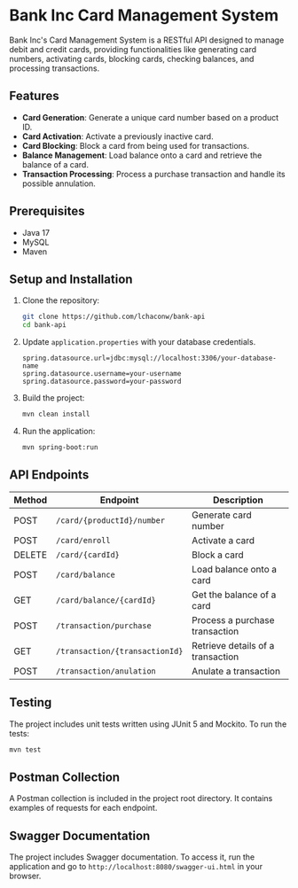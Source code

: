 # Bank Inc Card Management System

Bank Inc's Card Management System is a RESTful API designed to manage debit and credit cards, providing functionalities like generating card numbers, activating cards, blocking cards, checking balances, and processing transactions.

## Features

- **Card Generation**: Generate a unique card number based on a product ID.
- **Card Activation**: Activate a previously inactive card.
- **Card Blocking**: Block a card from being used for transactions.
- **Balance Management**: Load balance onto a card and retrieve the balance of a card.
- **Transaction Processing**: Process a purchase transaction and handle its possible annulation.

## Prerequisites

- Java 17
- MySQL
- Maven

## Setup and Installation

1. Clone the repository:
    ```bash
    git clone https://github.com/lchaconw/bank-api
    cd bank-api
    ```

2. Update `application.properties` with your database credentials.

   ```properties
   spring.datasource.url=jdbc:mysql://localhost:3306/your-database-name
   spring.datasource.username=your-username
   spring.datasource.password=your-password
   ```

3. Build the project:
    ```bash
    mvn clean install
    ```

4. Run the application:
    ```bash
    mvn spring-boot:run
    ```

## API Endpoints

| Method | Endpoint                              | Description                         |
|--------|---------------------------------------|-------------------------------------|
| POST   | `/card/{productId}/number`            | Generate card number                |
| POST   | `/card/enroll`                        | Activate a card                     |
| DELETE | `/card/{cardId}`                      | Block a card                        |
| POST   | `/card/balance`                       | Load balance onto a card            |
| GET    | `/card/balance/{cardId}`              | Get the balance of a card           |
| POST   | `/transaction/purchase`               | Process a purchase transaction      |
| GET    | `/transaction/{transactionId}`        | Retrieve details of a transaction   |
| POST   | `/transaction/anulation`              | Anulate a transaction               |

## Testing

The project includes unit tests written using JUnit 5 and Mockito. To run the tests:

```bash
mvn test
```

## Postman Collection

A Postman collection is included in the project root directory. It contains examples of requests for each endpoint.

## Swagger Documentation

The project includes Swagger documentation. To access it, run the application and go to `http://localhost:8080/swagger-ui.html` in your browser.